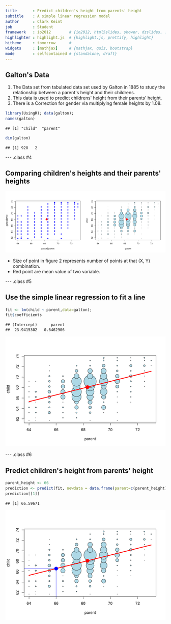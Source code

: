 ```yaml
---
title       : Predict children's height from parents' height
subtitle    : A simple linear regression model 
author      : Clark Keint
job         : Student
framework   : io2012        # {io2012, html5slides, shower, dzslides, ...}
highlighter : highlight.js  # {highlight.js, prettify, highlight}
hitheme     : tomorrow      # 
widgets     : [mathjax]     # {mathjax, quiz, bootstrap}
mode        : selfcontained # {standalone, draft}
---
```


## Galton's Data

1. The Data set from tabulated data set used by Galton in 1885 to study the relationship between a parent's height and their childrens.
2. This data is used to predict childrens' height from their parents' height.
3. There is a Correction for gender via multiplying female heights by 1.08.

```r
library(UsingR); data(galton);
names(galton)
```

```
## [1] "child"  "parent"
```

```r
dim(galton)
```

```
## [1] 928   2
```


--- .class #4 

## Comparing children's heights and their parents' heights
![plot of chunk unnamed-chunk-2](assets/fig/unnamed-chunk-2-1.png) 
* Size of point in figure 2 represents number of points at that (X, Y) combination.
* Red point are mean value of two variable.

---  .class #5 
## Use the simple linear regression to fit a line 

```r
fit <- lm(child ~ parent,data=galton);
fit$coefficients
```

```
## (Intercept)      parent 
##  23.9415302   0.6462906
```
![plot of chunk unnamed-chunk-4](assets/fig/unnamed-chunk-4-1.png) 

---  .class #6
## Predict children's height from parents' height

```r
parent_height <- 66
prediction <- predict(fit, newdata = data.frame(parent=c(parent_height)))
prediction[[1]]
```

```
## [1] 66.59671
```

![plot of chunk unnamed-chunk-6](assets/fig/unnamed-chunk-6-1.png) 
